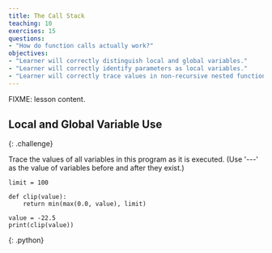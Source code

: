 ```yaml
---
title: The Call Stack
teaching: 10
exercises: 15
questions:
- "How do function calls actually work?"
objectives:
- "Learner will correctly distinguish local and global variables."
- "Learner will correctly identify parameters as local variables."
- "Learner will correctly trace values in non-recursive nested function calls."
---
```

FIXME: lesson content.

## Local and Global Variable Use
{: .challenge}

Trace the values of all variables in this program as it is executed.
(Use '---' as the value of variables before and after they exist.)

~~~
limit = 100

def clip(value):
    return min(max(0.0, value), limit)

value = -22.5
print(clip(value))
~~~
{: .python}
